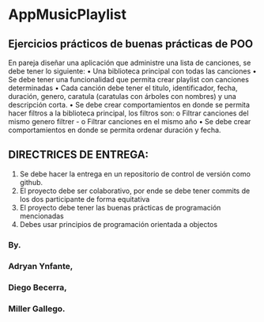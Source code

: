 # AppMusicPlaylist

## Ejercicios prácticos de buenas prácticas de POO
En pareja diseñar una aplicación que administre una lista de canciones, se debe tener lo siguiente:
•	Una biblioteca principal con todas las canciones 
•	Se debe tener una funcionalidad que permita crear playlist con canciones determinadas 
•	Cada canción debe tener el titulo, identificador, fecha, duración, genero, caratula (caratulas con árboles con nombres)
 y una descripción corta.
•	Se debe crear comportamientos en donde se permita hacer filtros a la biblioteca principal, los filtros son:
o	Filtrar canciones del mismo genero filtrer -
o	Filtrar canciones en el mismo año
•	Se debe crear comportamientos en donde se permita ordenar duración y fecha. 

## DIRECTRICES DE ENTREGA:
1.	Se debe hacer la entrega en un repositorio de control de versión como github.
2.	El proyecto debe ser colaborativo, por ende se debe tener commits de los dos participante de forma equitativa 
3.	El proyecto debe tener las buenas prácticas de programación mencionadas
4.	Debes usar principios de programación orientada a objectos

### By.
### Adryan Ynfante,
### Diego Becerra,
### Miller Gallego.
